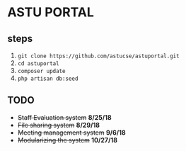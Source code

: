 # ASTU PORTAL


## steps
1. `git clone https://github.com/astucse/astuportal.git`
2. `cd astuportal`
3. `composer update`
4. `php artisan db:seed`

## TODO
* ~~Staff Evaluation system~~ **8/25/18**
* ~~File sharing system~~ **8/29/18**
* ~~Meeting management system~~ **9/6/18**
* ~~Modularizing the system~~ **10/27/18**